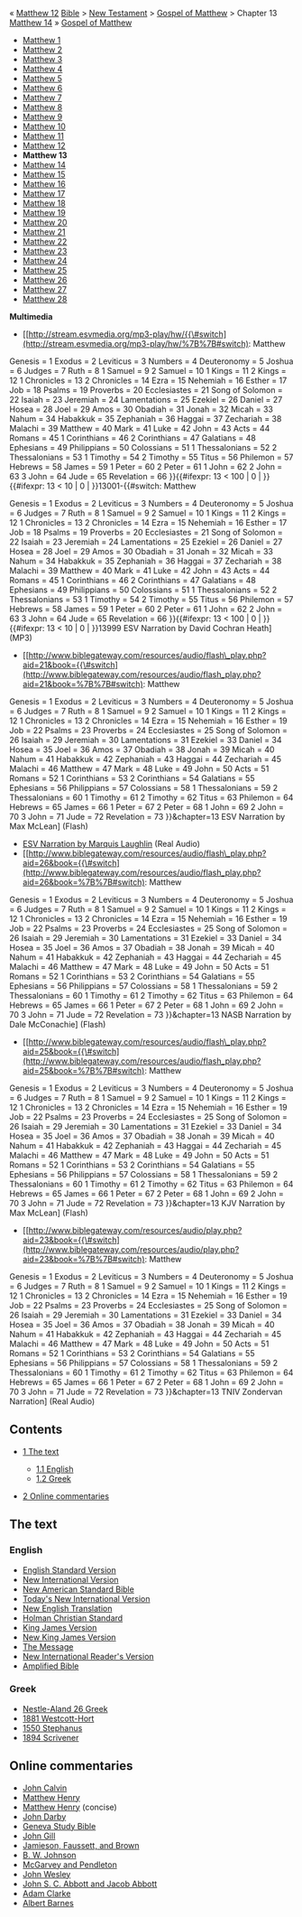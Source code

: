 « [Matthew 12](Matthew_12 "Matthew 12")
[Bible](Bible "Bible") \>
[New Testament](New_Testament "New Testament") \>
[Gospel of Matthew](Gospel_of_Matthew "Gospel of Matthew") \>
Chapter 13
[Matthew 14](Matthew_14 "Matthew 14") »
[Gospel of Matthew](Gospel_of_Matthew "Gospel of Matthew")
-   [Matthew 1](Matthew_1 "Matthew 1")
-   [Matthew 2](Matthew_2 "Matthew 2")
-   [Matthew 3](Matthew_3 "Matthew 3")
-   [Matthew 4](Matthew_4 "Matthew 4")
-   [Matthew 5](Matthew_5 "Matthew 5")
-   [Matthew 6](Matthew_6 "Matthew 6")
-   [Matthew 7](Matthew_7 "Matthew 7")
-   [Matthew 8](Matthew_8 "Matthew 8")
-   [Matthew 9](Matthew_9 "Matthew 9")
-   [Matthew 10](Matthew_10 "Matthew 10")
-   [Matthew 11](Matthew_11 "Matthew 11")
-   [Matthew 12](Matthew_12 "Matthew 12")
-   **Matthew 13**
-   [Matthew 14](Matthew_14 "Matthew 14")
-   [Matthew 15](Matthew_15 "Matthew 15")
-   [Matthew 16](Matthew_16 "Matthew 16")
-   [Matthew 17](Matthew_17 "Matthew 17")
-   [Matthew 18](Matthew_18 "Matthew 18")
-   [Matthew 19](Matthew_19 "Matthew 19")
-   [Matthew 20](Matthew_20 "Matthew 20")
-   [Matthew 21](Matthew_21 "Matthew 21")
-   [Matthew 22](Matthew_22 "Matthew 22")
-   [Matthew 23](Matthew_23 "Matthew 23")
-   [Matthew 24](Matthew_24 "Matthew 24")
-   [Matthew 25](Matthew_25 "Matthew 25")
-   [Matthew 26](Matthew_26 "Matthew 26")
-   [Matthew 27](Matthew_27 "Matthew 27")
-   [Matthew 28](Matthew_28 "Matthew 28")

**Multimedia**

-   [[http://stream.esvmedia.org/mp3-play/hw/{{\#switch](http://stream.esvmedia.org/mp3-play/hw/%7B%7B#switch):
    Matthew

Genesis = 1
Exodus = 2
Leviticus = 3
Numbers = 4
Deuteronomy = 5
Joshua = 6
Judges = 7
Ruth = 8
1 Samuel = 9
2 Samuel = 10
1 Kings = 11
2 Kings = 12
1 Chronicles = 13
2 Chronicles = 14
Ezra = 15
Nehemiah = 16
Esther = 17
Job = 18
Psalms = 19
Proverbs = 20
Ecclesiastes = 21
Song of Solomon = 22
Isaiah = 23
Jeremiah = 24
Lamentations = 25
Ezekiel = 26
Daniel = 27
Hosea = 28
Joel = 29
Amos = 30
Obadiah = 31
Jonah = 32
Micah = 33
Nahum = 34
Habakkuk = 35
Zephaniah = 36
Haggai = 37
Zechariah = 38
Malachi = 39
Matthew = 40
Mark = 41
Luke = 42
John = 43
Acts = 44
Romans = 45
1 Corinthians = 46
2 Corinthians = 47
Galatians = 48
Ephesians = 49
Philippians = 50
Colossians = 51
1 Thessalonians = 52
2 Thessalonians = 53
1 Timothy = 54
2 Timothy = 55
Titus = 56
Philemon = 57
Hebrews = 58
James = 59
1 Peter = 60
2 Peter = 61
1 John = 62
2 John = 63
3 John = 64
Jude = 65
Revelation = 66
}}{{\#ifexpr: 13 < 100 | 0 | }}{{\#ifexpr: 13 < 10 | 0 |
}}13001-{{\#switch: Matthew

Genesis = 1
Exodus = 2
Leviticus = 3
Numbers = 4
Deuteronomy = 5
Joshua = 6
Judges = 7
Ruth = 8
1 Samuel = 9
2 Samuel = 10
1 Kings = 11
2 Kings = 12
1 Chronicles = 13
2 Chronicles = 14
Ezra = 15
Nehemiah = 16
Esther = 17
Job = 18
Psalms = 19
Proverbs = 20
Ecclesiastes = 21
Song of Solomon = 22
Isaiah = 23
Jeremiah = 24
Lamentations = 25
Ezekiel = 26
Daniel = 27
Hosea = 28
Joel = 29
Amos = 30
Obadiah = 31
Jonah = 32
Micah = 33
Nahum = 34
Habakkuk = 35
Zephaniah = 36
Haggai = 37
Zechariah = 38
Malachi = 39
Matthew = 40
Mark = 41
Luke = 42
John = 43
Acts = 44
Romans = 45
1 Corinthians = 46
2 Corinthians = 47
Galatians = 48
Ephesians = 49
Philippians = 50
Colossians = 51
1 Thessalonians = 52
2 Thessalonians = 53
1 Timothy = 54
2 Timothy = 55
Titus = 56
Philemon = 57
Hebrews = 58
James = 59
1 Peter = 60
2 Peter = 61
1 John = 62
2 John = 63
3 John = 64
Jude = 65
Revelation = 66
}}{{\#ifexpr: 13 < 100 | 0 | }}{{\#ifexpr: 13 < 10 | 0 | }}13999
ESV Narration by David Cochran Heath] (MP3)

-   [[http://www.biblegateway.com/resources/audio/flash\_play.php?aid=21&book={{\#switch](http://www.biblegateway.com/resources/audio/flash_play.php?aid=21&book=%7B%7B#switch):
    Matthew

Genesis = 1
Exodus = 2
Leviticus = 3
Numbers = 4
Deuteronomy = 5
Joshua = 6
Judges = 7
Ruth = 8
1 Samuel = 9
2 Samuel = 10
1 Kings = 11
2 Kings = 12
1 Chronicles = 13
2 Chronicles = 14
Ezra = 15
Nehemiah = 16
Esther = 19
Job = 22
Psalms = 23
Proverbs = 24
Ecclesiastes = 25
Song of Solomon = 26
Isaiah = 29
Jeremiah = 30
Lamentations = 31
Ezekiel = 33
Daniel = 34
Hosea = 35
Joel = 36
Amos = 37
Obadiah = 38
Jonah = 39
Micah = 40
Nahum = 41
Habakkuk = 42
Zephaniah = 43
Haggai = 44
Zechariah = 45
Malachi = 46
Matthew = 47
Mark = 48
Luke = 49
John = 50
Acts = 51
Romans = 52
1 Corinthians = 53
2 Corinthians = 54
Galatians = 55
Ephesians = 56
Philippians = 57
Colossians = 58
1 Thessalonians = 59
2 Thessalonians = 60
1 Timothy = 61
2 Timothy = 62
Titus = 63
Philemon = 64
Hebrews = 65
James = 66
1 Peter = 67
2 Peter = 68
1 John = 69
2 John = 70
3 John = 71
Jude = 72
Revelation = 73
}}&chapter=13 ESV Narration by Max McLean] (Flash)

-   [ESV Narration by Marquis Laughlin](http://www.gnpcb.org/esv/share/audio/smil?passage=Matthew+13)
    (Real Audio)
-   [[http://www.biblegateway.com/resources/audio/flash\_play.php?aid=26&book={{\#switch](http://www.biblegateway.com/resources/audio/flash_play.php?aid=26&book=%7B%7B#switch):
    Matthew

Genesis = 1
Exodus = 2
Leviticus = 3
Numbers = 4
Deuteronomy = 5
Joshua = 6
Judges = 7
Ruth = 8
1 Samuel = 9
2 Samuel = 10
1 Kings = 11
2 Kings = 12
1 Chronicles = 13
2 Chronicles = 14
Ezra = 15
Nehemiah = 16
Esther = 19
Job = 22
Psalms = 23
Proverbs = 24
Ecclesiastes = 25
Song of Solomon = 26
Isaiah = 29
Jeremiah = 30
Lamentations = 31
Ezekiel = 33
Daniel = 34
Hosea = 35
Joel = 36
Amos = 37
Obadiah = 38
Jonah = 39
Micah = 40
Nahum = 41
Habakkuk = 42
Zephaniah = 43
Haggai = 44
Zechariah = 45
Malachi = 46
Matthew = 47
Mark = 48
Luke = 49
John = 50
Acts = 51
Romans = 52
1 Corinthians = 53
2 Corinthians = 54
Galatians = 55
Ephesians = 56
Philippians = 57
Colossians = 58
1 Thessalonians = 59
2 Thessalonians = 60
1 Timothy = 61
2 Timothy = 62
Titus = 63
Philemon = 64
Hebrews = 65
James = 66
1 Peter = 67
2 Peter = 68
1 John = 69
2 John = 70
3 John = 71
Jude = 72
Revelation = 73
}}&chapter=13 NASB Narration by Dale McConachie] (Flash)

-   [[http://www.biblegateway.com/resources/audio/flash\_play.php?aid=25&book={{\#switch](http://www.biblegateway.com/resources/audio/flash_play.php?aid=25&book=%7B%7B#switch):
    Matthew

Genesis = 1
Exodus = 2
Leviticus = 3
Numbers = 4
Deuteronomy = 5
Joshua = 6
Judges = 7
Ruth = 8
1 Samuel = 9
2 Samuel = 10
1 Kings = 11
2 Kings = 12
1 Chronicles = 13
2 Chronicles = 14
Ezra = 15
Nehemiah = 16
Esther = 19
Job = 22
Psalms = 23
Proverbs = 24
Ecclesiastes = 25
Song of Solomon = 26
Isaiah = 29
Jeremiah = 30
Lamentations = 31
Ezekiel = 33
Daniel = 34
Hosea = 35
Joel = 36
Amos = 37
Obadiah = 38
Jonah = 39
Micah = 40
Nahum = 41
Habakkuk = 42
Zephaniah = 43
Haggai = 44
Zechariah = 45
Malachi = 46
Matthew = 47
Mark = 48
Luke = 49
John = 50
Acts = 51
Romans = 52
1 Corinthians = 53
2 Corinthians = 54
Galatians = 55
Ephesians = 56
Philippians = 57
Colossians = 58
1 Thessalonians = 59
2 Thessalonians = 60
1 Timothy = 61
2 Timothy = 62
Titus = 63
Philemon = 64
Hebrews = 65
James = 66
1 Peter = 67
2 Peter = 68
1 John = 69
2 John = 70
3 John = 71
Jude = 72
Revelation = 73
}}&chapter=13 KJV Narration by Max McLean] (Flash)

-   [[http://www.biblegateway.com/resources/audio/play.php?aid=23&book={{\#switch](http://www.biblegateway.com/resources/audio/play.php?aid=23&book=%7B%7B#switch):
    Matthew

Genesis = 1
Exodus = 2
Leviticus = 3
Numbers = 4
Deuteronomy = 5
Joshua = 6
Judges = 7
Ruth = 8
1 Samuel = 9
2 Samuel = 10
1 Kings = 11
2 Kings = 12
1 Chronicles = 13
2 Chronicles = 14
Ezra = 15
Nehemiah = 16
Esther = 19
Job = 22
Psalms = 23
Proverbs = 24
Ecclesiastes = 25
Song of Solomon = 26
Isaiah = 29
Jeremiah = 30
Lamentations = 31
Ezekiel = 33
Daniel = 34
Hosea = 35
Joel = 36
Amos = 37
Obadiah = 38
Jonah = 39
Micah = 40
Nahum = 41
Habakkuk = 42
Zephaniah = 43
Haggai = 44
Zechariah = 45
Malachi = 46
Matthew = 47
Mark = 48
Luke = 49
John = 50
Acts = 51
Romans = 52
1 Corinthians = 53
2 Corinthians = 54
Galatians = 55
Ephesians = 56
Philippians = 57
Colossians = 58
1 Thessalonians = 59
2 Thessalonians = 60
1 Timothy = 61
2 Timothy = 62
Titus = 63
Philemon = 64
Hebrews = 65
James = 66
1 Peter = 67
2 Peter = 68
1 John = 69
2 John = 70
3 John = 71
Jude = 72
Revelation = 73
}}&chapter=13 TNIV Zondervan Narration] (Real Audio)

## Contents

-   [1 The text](#The_text)
    -   [1.1 English](#English)
    -   [1.2 Greek](#Greek)

-   [2 Online commentaries](#Online_commentaries)

## The text

### English

-   [English Standard Version](http://www.gnpcb.org/esv/search/?q=Matthew%2013)
-   [New International Version](http://www.biblegateway.com/passage/?search=Matthew%2013&version=31)
-   [New American Standard Bible](http://www.biblegateway.com/passage/?search=Matthew%2013&version=49)
-   [Today's New International Version](http://www.ibs.org/bible/verse/index.php?q=Matthew%2013)
-   [New English Translation](http://net.bible.org/bible.php?book=Matthew&chapter=13)
-   [Holman Christian Standard](http://www.biblegateway.com/passage/?search=Matthew%2013&version=77)
-   [King James Version](http://www.biblegateway.com/passage/?search=Matthew%2013&version=9)
-   [New King James Version](http://www.biblegateway.com/passage/?search=Matthew%2013&version=50)
-   [The Message](http://www.biblegateway.com/passage/?search=Matthew%2013&version=65)
-   [New International Reader's Version](http://www.biblegateway.com/passage/?search=Matthew%2013&version=76)
-   [Amplified Bible](http://www.biblegateway.com/passage/?search=Matthew%2013&version=45)

### Greek

-   [Nestle-Aland 26 Greek](http://www.zhubert.com/bible?source=greek&verseref=Matthew+13)
-   [1881 Westcott-Hort](http://www.biblegateway.com/passage/?search=Matthew%2013&version=68)
-   [1550 Stephanus](http://www.biblegateway.com/passage/?search=Matthew%2013&version=69)
-   [1894 Scrivener](http://www.biblegateway.com/passage/?search=Matthew%2013&version=70)

## Online commentaries

-   [John Calvin](http://www.ccel.org/ccel/calvin/calcom32.ii.xviii.html)
-   [Matthew Henry](http://eword.gospelcom.net/comments/matthew/mh/matthew13.htm)
-   [Matthew Henry](http://eword.gospelcom.net/comments/matthew/mhc/matthew13.htm)
    (concise)
-   [John Darby](http://eword.gospelcom.net/comments/matthew/darby/matthew13.htm)
-   [Geneva Study Bible](http://eword.gospelcom.net/comments/matthew/geneva/matthew13.htm)
-   [John Gill](http://eword.gospelcom.net/comments/matthew/gill/matthew13.htm)
-   [Jamieson, Faussett, and Brown](http://www.ewordtoday.com/comments/matthew/jfb/matthew13.htm)
-   [B. W. Johnson](http://eword.gospelcom.net/comments/matthew/johnson/matthew13.htm)
-   [McGarvey and Pendleton](http://eword.gospelcom.net/comments/matthew/four/matthew13.htm)
-   [John Wesley](http://eword.gospelcom.net/comments/matthew/wesley/matthew13.htm)
-   [John S. C. Abbott and Jacob Abbott](http://www.studylight.org/com/ain/view.cgi?book=mt&chapter=0013)
-   [Adam Clarke](http://www.studylight.org/com/acc/view.cgi?book=mt&chapter=0013)
-   [Albert Barnes](http://www.studylight.org/com/bnn/view.cgi?book=mt&chapter=0013)



